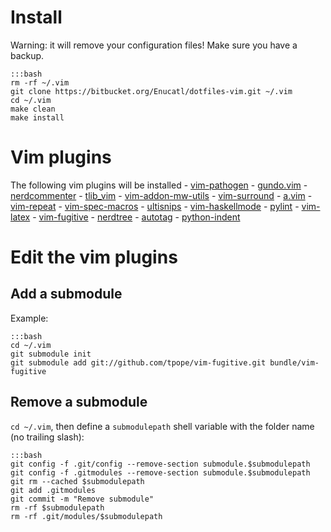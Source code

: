 # Install
Warning: it will remove your configuration files! Make sure you have a
backup.

    :::bash
    rm -rf ~/.vim
    git clone https://bitbucket.org/Enucatl/dotfiles-vim.git ~/.vim
    cd ~/.vim
    make clean
    make install

# Vim plugins
The following vim plugins will be installed
    - [vim-pathogen](https://github.com/tpope/vim-pathogen)
    - [gundo.vim](https://github.com/sjl/gundo.vim)
    - [nerdcommenter](https://github.com/scrooloose/nerdcommenter)
    - [tlib\_vim](https://github.com/tomtom/tlib_vim)
    - [vim-addon-mw-utils](https://github.com/MarcWeber/vim-addon-mw-utils)
    - [vim-surround](https://github.com/tpope/vim-surround)
    - [a.vim](https://github.com/vim-scripts/a.vim)
    - [vim-repeat](https://github.com/tpope/vim-repeat)
    - [vim-spec-macros](https://bitbucket.org/Enucatl/vim-spec-macros)
    - [ultisnips](git://github.com/Enucatl/ultisnips)
    - [vim-haskellmode](https://github.com/lukerandall/haskellmode-vim)
    - [pylint](git://github.com/orenhe/pylint.vim)
    - [vim-latex](git://github.com/Enucatl/vim-latex)
    - [vim-fugitive](git://github.com/tpope/vim-fugitive)
    - [nerdtree](https://github.com/scrooloose/nerdtree)
    - [autotag](https://github.com/vim-scripts/AutoTag)
    - [python-indent](https://github.com/gotgenes/vim-yapif)

# Edit the vim plugins
## Add a submodule
Example:

    :::bash
    cd ~/.vim
    git submodule init
    git submodule add git://github.com/tpope/vim-fugitive.git bundle/vim-fugitive

## Remove a submodule
`cd ~/.vim`, then define a `submodulepath` shell variable with the folder name (no trailing slash):

    :::bash
    git config -f .git/config --remove-section submodule.$submodulepath
    git config -f .gitmodules --remove-section submodule.$submodulepath
    git rm --cached $submodulepath
    git add .gitmodules
    git commit -m "Remove submodule"
    rm -rf $submodulepath
    rm -rf .git/modules/$submodulepath
